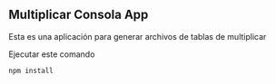 ## Multiplicar Consola App

Esta es una aplicación para generar archivos de tablas de multiplicar

Ejecutar este comando

```
npm install
```